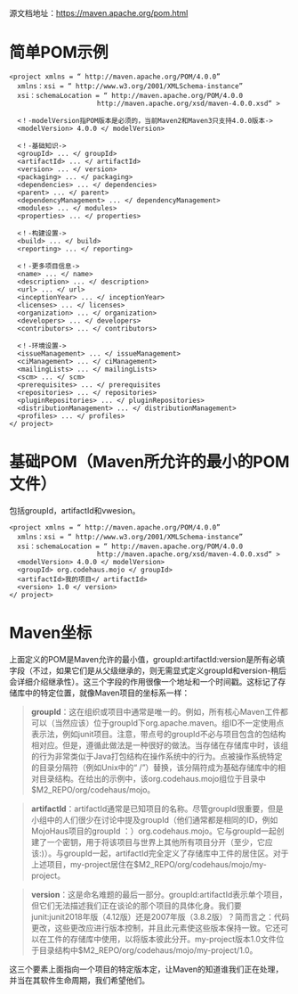 源文档地址：https://maven.apache.org/pom.html

# 简单POM示例

```
<project xmlns = “ http://maven.apache.org/POM/4.0.0” 
  xmlns：xsi = “ http://www.w3.org/2001/XMLSchema-instance”
  xsi：schemaLocation = “ http://maven.apache.org/POM/4.0.0
                      http://maven.apache.org/xsd/maven-4.0.0.xsd“ >

  <！-modelVersion指POM版本是必须的，当前Maven2和Maven3只支持4.0.0版本->
  <modelVersion> 4.0.0 </ modelVersion>
 
  <！-基础知识->
  <groupId> ... </ groupId>
  <artifactId> ... </ artifactId>
  <version> ... </ version>
  <packaging> ... </ packaging>
  <dependencies> ... </ dependencies>
  <parent> ... </ parent>
  <dependencyManagement> ... </ dependencyManagement>
  <modules> ... </ modules>
  <properties> ... </ properties>
 
  <！-构建设置->
  <build> ... </ build>
  <reporting> ... </ reporting>
 
  <！-更多项目信息->
  <name> ... </ name>
  <description> ... </ description>
  <url> ... </ url>
  <inceptionYear> ... </ inceptionYear>
  <licenses> ... </ licenses>
  <organization> ... </ organization>
  <developers> ... </ developers>
  <contributors> ... </ contributors>
 
  <！-环境设置->
  <issueManagement> ... </ issueManagement>
  <ciManagement> ... </ ciManagement>
  <mailingLists> ... </ mailingLists>
  <scm> ... </ scm>
  <prerequisites> ... </ prerequisites
  <repositories> ... </ repositories>
  <pluginRepositories> ... </ pluginRepositories>
  <distributionManagement> ... </ distributionManagement>
  <profiles> ... </ profiles>
</ project>
```

# 基础POM（Maven所允许的最小的POM文件）

包括groupId，artifactId和vwesion。

```
<project xmlns = “ http://maven.apache.org/POM/4.0.0” 
  xmlns：xsi = “ http://www.w3.org/2001/XMLSchema-instance”
  xsi：schemaLocation = “ http://maven.apache.org/POM/4.0.0
                      http://maven.apache.org/xsd/maven-4.0.0.xsd“ >
  <modelVersion> 4.0.0 </ modelVersion>
  <groupId> org.codehaus.mojo </ groupId>
  <artifactId>我的项目</ artifactId>
  <version> 1.0 </ version>
</ project>
```

# Maven坐标

上面定义的POM是Maven允许的最小值，groupId:artifactId:version是所有必填字段（不过，如果它们是从父级继承的，则无需显式定义groupId和version-稍后会详细介绍继承性）。这三个字段的作用很像一个地址和一个时间戳。这标记了存储库中的特定位置，就像Maven项目的坐标系一样：

> **groupId**：这在组织或项目中通常是唯一的。例如，所有核心Maven工件都可以（当然应该）位于groupId下org.apache.maven。组ID不一定使用点表示法，例如junit项目。注意，带点号的groupId不必与项目包含的包​​结构相对应。但是，遵循此做法是一种很好的做法。当存储在存储库中时，该组的行为非常类似于Java打包结构在操作系统中的行为。点被操作系统特定的目录分隔符（例如Unix中的“ /”）替换，该分隔符成为基础存储库中的相对目录结构。在给出的示例中，该org.codehaus.mojo组位于目录中$M2_REPO/org/codehaus/mojo。

> **artifactId**：artifactId通常是已知项目的名称。尽管groupId很重要，但是小组中的人们很少在讨论中提及groupId（他们通常都是相同的ID，例如MojoHaus项目的groupId ：）org.codehaus.mojo。它与groupId一起创建了一个密钥，用于将该项目与世界上其他所有项目分开（至少，它应该:)）。与groupId一起，artifactId完全定义了存储库中工件的居住区。对于上述项目，my-project居住在$M2_REPO/org/codehaus/mojo/my-project。

> **version**：这是命名难题的最后一部分。groupId:artifactId表示单个项目，但它们无法描述我们正在谈论的那个项目的具体化身。我们要junit:junit2018年版（4.12版）还是2007年版（3.8.2版）？简而言之：代码更改，这些更改应进行版本控制，并且此元素使这些版本保持一致。它还可以在工件的存储库中使用，以将版本彼此分开。my-project版本1.0文件位于目录结构中$M2_REPO/org/codehaus/mojo/my-project/1.0。

这三个要素上面指向一个项目的特定版本定，让Maven的知道谁我们正在处理，并当在其软件生命周期，我们希望他们。